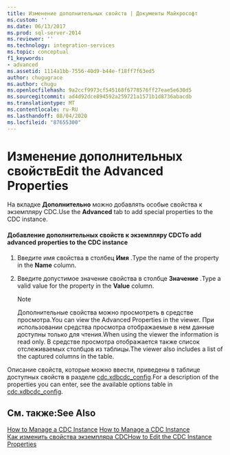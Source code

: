 ```yaml
---
title: Изменение дополнительных свойств | Документы Майкрософт
ms.custom: ''
ms.date: 06/13/2017
ms.prod: sql-server-2014
ms.reviewer: ''
ms.technology: integration-services
ms.topic: conceptual
f1_keywords:
- advanced
ms.assetid: 1114a1bb-7556-40d9-b44e-f18ff7f63ed5
author: chugugrace
ms.author: chugu
ms.openlocfilehash: 9a2ccf9973cf545168f6778576ff27eae5e630d5
ms.sourcegitcommit: ad4d92dce894592a259721a1571b1d8736abacdb
ms.translationtype: MT
ms.contentlocale: ru-RU
ms.lasthandoff: 08/04/2020
ms.locfileid: "87655300"
---
```

# <a name="edit-the-advanced-properties"></a><span data-ttu-id="1677d-102">Изменение дополнительных свойств</span><span class="sxs-lookup"><span data-stu-id="1677d-102">Edit the Advanced Properties</span></span>
  <span data-ttu-id="1677d-103">На вкладке **Дополнительно** можно добавлять особые свойства к экземпляру CDC.</span><span class="sxs-lookup"><span data-stu-id="1677d-103">Use the **Advanced** tab to add special properties to the CDC instance.</span></span>  
  
#### <a name="to-add-advanced-properties-to-the-cdc-instance"></a><span data-ttu-id="1677d-104">Добавление дополнительных свойств к экземпляру CDC</span><span class="sxs-lookup"><span data-stu-id="1677d-104">To add advanced properties to the CDC instance</span></span>  
  
1.  <span data-ttu-id="1677d-105">Введите имя свойства в столбец **Имя** .</span><span class="sxs-lookup"><span data-stu-id="1677d-105">Type the name of the property in the **Name** column.</span></span>  
  
2.  <span data-ttu-id="1677d-106">Введите допустимое значение свойства в столбце **Значение** .</span><span class="sxs-lookup"><span data-stu-id="1677d-106">Type a valid value for the property in the **Value** column.</span></span>  
  
    > [!NOTE]  
    >  <span data-ttu-id="1677d-107">Дополнительные свойства можно просмотреть в средстве просмотра.</span><span class="sxs-lookup"><span data-stu-id="1677d-107">You can view the Advanced Properties in the viewer.</span></span> <span data-ttu-id="1677d-108">При использовании средства просмотра отображаемые в нем данные доступны только для чтения.</span><span class="sxs-lookup"><span data-stu-id="1677d-108">When using the viewer the information is read only.</span></span> <span data-ttu-id="1677d-109">В средстве просмотра отображается также список отслеживаемых столбцов из таблицы.</span><span class="sxs-lookup"><span data-stu-id="1677d-109">The viewer also includes a list of the captured columns in the table.</span></span>  
  
 <span data-ttu-id="1677d-110">Описание свойств, которые можно ввести, приведены в таблице доступных свойств в разделе [cdc.xdbcdc_config](the-oracle-cdc-databases.md#bkmk_cdcxdbcdc_config).</span><span class="sxs-lookup"><span data-stu-id="1677d-110">For a description of the properties you can enter, see the available options table in [cdc.xdbcdc_config](the-oracle-cdc-databases.md#bkmk_cdcxdbcdc_config).</span></span>  
  
## <a name="see-also"></a><span data-ttu-id="1677d-111">См. также:</span><span class="sxs-lookup"><span data-stu-id="1677d-111">See Also</span></span>  
 <span data-ttu-id="1677d-112">[How to Manage a CDC Instance](manage-a-cdc-instance.md) </span><span class="sxs-lookup"><span data-stu-id="1677d-112">[How to Manage a CDC Instance](manage-a-cdc-instance.md) </span></span>  
 [<span data-ttu-id="1677d-113">Как изменить свойства экземпляра CDC</span><span class="sxs-lookup"><span data-stu-id="1677d-113">How to Edit the CDC Instance Properties</span></span>](how-to-edit-the-cdc-instance-properties.md)  
